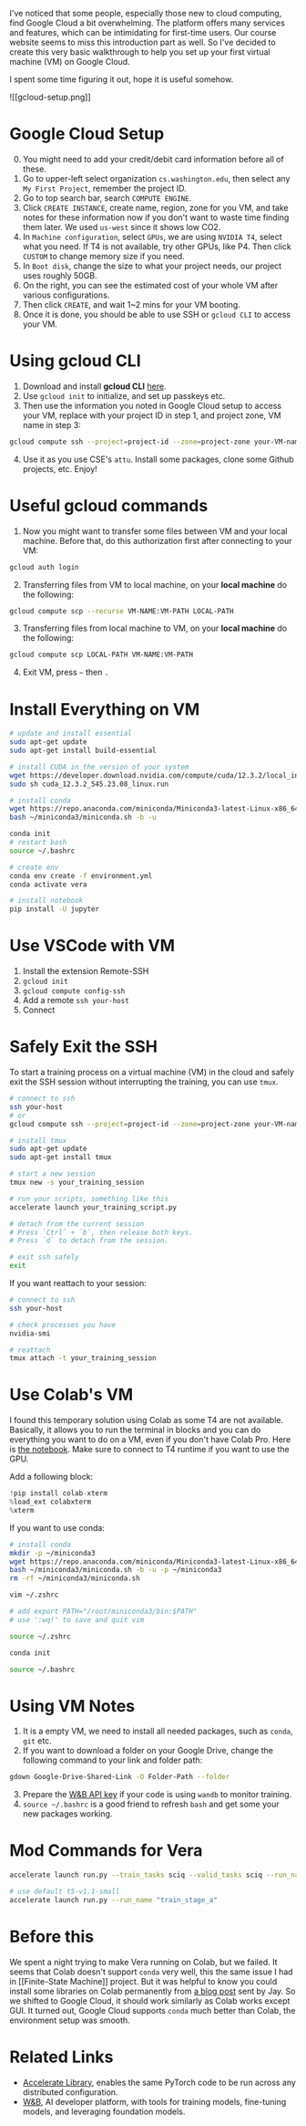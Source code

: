 I've noticed that some people, especially those new to cloud computing, find Google Cloud a bit overwhelming. The platform offers many services and features, which can be intimidating for first-time users. Our course website seems to miss this introduction part as well. So I've decided to create this very basic walkthrough to help you set up your first virtual machine (VM) on Google Cloud.

I spent some time figuring it out, hope it is useful somehow.

![[gcloud-setup.png]]

# Google Cloud Setup
0. You might need to add your credit/debit card information before all of these.
1. Go to upper-left select organization `cs.washington.edu`, then select any `My First Project`, remember the project ID.
2. Go to top search bar, search `COMPUTE ENGINE`.
3. Click `CREATE INSTANCE`, create name, region, zone for you VM, and take notes for these information now if you don't want to waste time finding them later. We used `us-west` since it shows low CO2.
4. In `Machine configuration`, select `GPUs`, we are using `NVIDIA T4`, select what you need. If T4 is not available, try other GPUs, like P4. Then click `CUSTOM` to change memory size if you need.
5. In `Boot disk`, change the size to what your project needs, our project uses roughly 50GB.
6. On the right, you can see the estimated cost of your whole VM after various configurations.
7. Then click `CREATE`, and wait 1~2 mins for your VM booting.
8. Once it is done, you should be able to use SSH or `gcloud CLI` to access your VM.

# Using gcloud CLI
1. Download and install **gcloud CLI** [here](https://cloud.google.com/sdk/docs/install).
2. Use `gcloud init` to initialize, and set up passkeys etc.
3. Then use the information you noted in Google Cloud setup to access your VM, replace with your project ID in step 1, and project zone, VM name in step 3:

```bash
gcloud compute ssh --project=project-id --zone=project-zone your-VM-name
```

4. Use it as you use CSE's `attu`. Install some packages, clone some Github projects, etc. Enjoy!

# Useful gcloud commands
1. Now you might want to transfer some files between VM and your local machine. Before that, do this authorization first after connecting to your VM:

```bash
gcloud auth login
```

2. Transferring files from VM to local machine, on your **local machine** do the following:

```bash
gcloud compute scp --recurse VM-NAME:VM-PATH LOCAL-PATH
```

3. Transferring files from local machine to VM, on your **local machine** do the following:

```bash
gcloud compute scp LOCAL-PATH VM-NAME:VM-PATH
```

4. Exit VM, press `~` then `.`
# Install Everything on VM

```bash
# update and install essential
sudo apt-get update
sudo apt-get install build-essential

# install CUDA in the version of your system
wget https://developer.download.nvidia.com/compute/cuda/12.3.2/local_installers/cuda_12.3.2_545.23.08_linux.run
sudo sh cuda_12.3.2_545.23.08_linux.run

# install conda
wget https://repo.anaconda.com/miniconda/Miniconda3-latest-Linux-x86_64.sh
bash ~/miniconda3/miniconda.sh -b -u

conda init
# restart bash
source ~/.bashrc

# create env
conda env create -f environment.yml
conda activate vera

# install notebook
pip install -U jupyter
```

# Use VSCode with VM
1. Install the extension Remote-SSH
2. `gcloud init`
3. `gcloud compute config-ssh`
4. Add a remote `ssh your-host`
5. Connect

# Safely Exit the SSH
To start a training process on a virtual machine (VM) in the cloud and safely exit the SSH session without interrupting the training, you can use `tmux`.

```bash
# connect to ssh
ssh your-host
# or
gcloud compute ssh --project=project-id --zone=project-zone your-VM-name

# install tmux
sudo apt-get update
sudo apt-get install tmux

# start a new session
tmux new -s your_training_session

# run your scripts, something like this
accelerate launch your_training_script.py

# detach from the current session
# Press `Ctrl` + `b`, then release both keys.
# Press `d` to detach from the session.

# exit ssh safely
exit
```

If you want reattach to your session:

```bash
# connect to ssh
ssh your-host

# check processes you have
nvidia-smi

# reattach
tmux attach -t your_training_session
```
# Use Colab's VM
I found this temporary solution using Colab as some T4 are not available. Basically, it allows you to run the terminal in blocks and you can do everything you want to do on a VM, even if you don't have Colab Pro. Here is [the notebook](https://colab.research.google.com/drive/1_sSWUsLWg2c7aHo4lHW70-MSM6Ywvp98?usp=sharing). Make sure to connect to T4 runtime if you want to use the GPU.

Add a following block:

```Python
!pip install colab-xterm
%load_ext colabxterm
%xterm
```

If you want to use conda:

```bash
# install conda
mkdir -p ~/miniconda3
wget https://repo.anaconda.com/miniconda/Miniconda3-latest-Linux-x86_64.sh -O ~/miniconda3/miniconda.sh
bash ~/miniconda3/miniconda.sh -b -u -p ~/miniconda3
rm -rf ~/miniconda3/miniconda.sh

vim ~/.zshrc

# add export PATH="/root/miniconda3/bin:$PATH"
# use ':wq!' to save and quit vim

source ~/.zshrc

conda init

source ~/.bashrc
```

# Using VM Notes
1. It is a empty VM, we need to install all needed packages, such as `conda`, `git` etc.
2. If you want to download a folder on your Google Drive, change the following command to your link and folder path:

```bash
gdown Google-Drive-Shared-Link -O Folder-Path --folder
```

3. Prepare the [W&B API key](https://wandb.ai/authorize) if your code is using `wandb` to monitor training.
4. `source ~/.bashrc` is a good friend to refresh `bash` and get some your new packages working.
# Mod Commands for Vera
```bash
accelerate launch run.py --train_tasks sciq --valid_tasks sciq --run_name "train"

# use default t5-v1.1-small
accelerate launch run.py --run_name "train_stage_a"
```
# Before this
We spent a night trying to make Vera running on Colab, but we failed. It seems that Colab doesn't support `conda` very well, this the same issue I had in [[Finite-State Machine]] project. But it was helpful to know you could install some libraries on Colab permanently from [a blog post](https://netraneupane.medium.com/how-to-install-libraries-permanently-in-google-colab-fb15a585d8a5) sent by Jay. So we shifted to Google Cloud, it should work similarly as Colab works except GUI. It turned out, Google Cloud supports `conda` much better than Colab, the environment setup was smooth.
# Related Links
- [Accelerate Library](https://huggingface.co/docs/accelerate/en/index), enables the same PyTorch code to be run across any distributed configuration.
- [W&B](https://wandb.ai/site), AI developer platform, with tools for training models, fine-tuning models, and leveraging foundation models.
